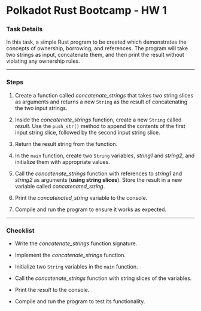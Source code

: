 # Polkadot Rust Bootcamp - HW 1

### Task Details

In this task, a simple Rust program to be created which demonstrates the concepts of ownership, borrowing, and references. The program will take two strings as input, concatenate them, and then print the result without violating any ownership rules.

---
### Steps

1. Create a function called *concatenate_strings* that takes two string slices as arguments and returns a new `String` as the result of concatenating the two input strings.

2. Inside the *concatenate_strings* function, create a new `String` called *result*. Use the `push_str()` method to append the contents of the first input string slice, followed by the second input string slice.

3. Return the result string from the function.

4. In the `main` function, create two `String` variables, *string1* and *string2*, and initialize them with appropriate values.

5. Call the *concatenate_strings* function with references to *string1* and *string2* as arguments (**using string slices**). Store the result in a new variable called *concatenated_string*.

6. Print the *concatenated_string* variable to the console.

7. Compile and run the program to ensure it works as expected.

---
### Checklist

* Write the *concatenate_strings* function signature.

* Implement the *concatenate_strings* function.

* Initialize two `String` variables in the `main` function.

* Call the *concatenate_strings* function with string slices of the variables.

* Print the *result* to the console.

* Compile and run the program to test its functionality.

